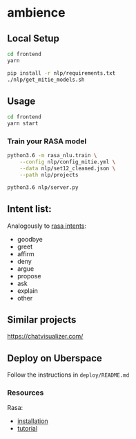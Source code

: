 # ambience

## Local Setup

```bash
cd frontend
yarn
```

```bash
pip install -r nlp/requirements.txt
./nlp/get_mitie_models.sh
```

## Usage

```bash
cd frontend
yarn start
```

### Train your RASA model

```bash
python3.6 -m rasa_nlu.train \
    --config nlp/config_mitie.yml \
    --data nlp/set12_cleaned.json \
    --path nlp/projects
```

```bash
python3.6 nlp/server.py
```

## Intent list:

Analogously to [rasa intents](https://github.com/RasaHQ/rasa_nlu/blob/master/data/examples/rasa/demo-rasa.md):

* goodbye
* greet
* affirm
* deny
* argue
* propose
* ask
* explain
* other

## Similar projects

https://chatvisualizer.com/

## Deploy on Uberspace

Follow the instructions in `deploy/README.md`

### Resources

Rasa:
- [installation](https://nlu.rasa.com/installation.html)
- [tutorial](https://nlu.rasa.com/tutorial.html)

